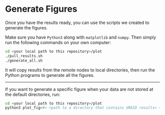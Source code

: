 # Generate Figures

Once you have the results ready, you can use the scripts we created to generate the figures.

Make sure you have `Python3` along with `matplotlib` and `numpy`. Then simply run the following commands on your own computer:
```Bash
cd <your local path to this repository>/plot
./pull_results.sh
./generate_all.sh
```
It will copy results from the remote nodes to local directories, then run the Python programs to generate all the figures.
___
If you want to generate a specific figure when your data are not stored at the default directories, run:
```Bash
cd <your local path to this repository>/plot
python3 plot_fig<#> <path to a directory that contains dRAID results> <path to a directory that contains SPDK results> <path to a directory that contains Linux results (only for FIO experiments)>
```